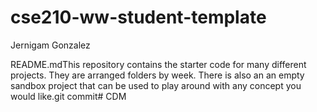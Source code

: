 # cse210-ww-student-template
Jernigam Gonzalez

README.mdThis repository contains the starter code for many different projects. They are arranged folders by week. There is also an an empty sandbox project that can be used to play around with any concept you would like.git commit#   C D M  
 